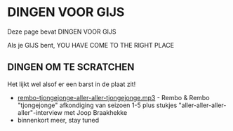 # DINGEN VOOR GIJS

Deze page bevat DINGEN VOOR GIJS

Als je GIJS bent, YOU HAVE COME TO THE RIGHT PLACE

## DINGEN OM TE SCRATCHEN

Het lijkt wel alsof er een barst in de plaat zit!

* [rembo-tjongejonge-aller-aller-tjongejonge.mp3](audio/rembo-tjongejonge-aller-aller-tjongejonge.mp3) - Rembo & Rembo "tjongejonge" afkondiging van seizoen 1-5 plus stukjes "aller-aller-aller-aller"-interview met Joop Braakhekke
* binnenkort meer, stay tuned


